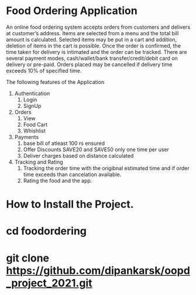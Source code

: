 # Food Ordering Application 

An online food ordering system accepts orders from customers and delivers at customer’s
address. Items are selected from a menu and the total bill amount is calculated. Selected items
may be put in a cart and addition, deletion of items in the cart is possible. Once the order is
confirmed, the time taken for delivery is intimated and the order can be tracked. There are
several payment modes, cash/wallet/bank transfer/credit/debit card on delivery or pre-paid.
Orders placed may be cancelled if delivery time exceeds 10% of specified time.

The following features of the Application

1. Authentication
   1. Login
   2. SignUp
2. Orders
   1. View
   2. Food Cart
   3. Whishlist
3. Payments
   1. base bill of atleast 100 rs ensured
   2. Offer Discounts SAVE20 and SAVE50 only one time per user
   3. Deliver charges based on distance calculated
4. Tracking and Rating
   1. Tracking the order time with the origibnal estimated time and if order time exceeds than cancelation available.
   2.  Rating the food and the app.

# How to Install the Project.

 # cd foodordering
 # git clone https://github.com/dipankarsk/oopd_project_2021.git
